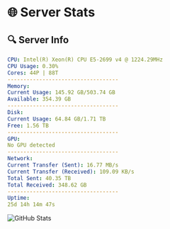 # 🌐 Server Stats
## 🔍 Server Info
```yaml
CPU: Intel(R) Xeon(R) CPU E5-2699 v4 @ 1224.29MHz
CPU Usage: 0.30%
Cores: 44P | 88T
-----------------------------------
Memory:
Current Usage: 145.92 GB/503.74 GB
Available: 354.39 GB
-----------------------------------
Disk:
Current Usage: 64.84 GB/1.71 TB
Free: 1.56 TB
-----------------------------------
GPU:
No GPU detected
-----------------------------------
Network:
Current Transfer (Sent): 16.77 MB/s
Current Transfer (Received): 109.09 KB/s
Total Sent: 40.35 TB
Total Received: 348.62 GB
-----------------------------------
Uptime:
25d 14h 14m 47s
```
![GitHub Stats](https://img.shields.io/badge/Updated-2025-04-02_11:37:36-blue)